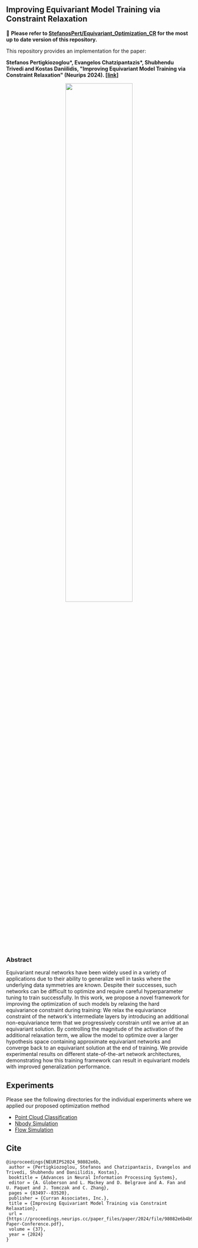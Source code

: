 ## Improving Equivariant Model Training via Constraint Relaxation

🔴 **Please refer to [StefanosPert/Equivariant_Optimization_CR](https://github.com/StefanosPert/Equivariant_Optimization_CR) for the most up to date version of this repository.**

This repository provides an implementation for the paper: 

__Stefanos Pertigkiozoglou\*, Evangelos Chatzipantazis\*, Shubhendu Trivedi and Kostas Daniilidis, "Improving Equivariant Model Training via Constraint Relaxation" (Neurips 2024). [[link](https://openreview.net/forum?id=tWkL7k1u5v&referrer=%5BAuthor%20Console%5D(%2Fgroup%3Fid%3DNeurIPS.cc%2F2024%2FConference%2FAuthors%23your-submissions))]__

<p align="center">
<img src="https://github.com/StefanosPert/Equivariant_Optimization_CR/blob/main/assets/ApproximateEquivarianceOptimization.jpg" width=60%>
</p>

### Abstract
Equivariant neural networks have been widely used in a variety of applications due to their ability to generalize well in tasks where the underlying data symmetries are known. Despite their successes, such networks can be difficult to optimize and require careful hyperparameter tuning to train successfully. In this work, we propose a novel framework for improving the optimization of such models by relaxing the hard equivariance constraint during training: We relax the equivariance constraint of the network's intermediate layers by introducing an additional non-equivariance term that we progressively constrain until we arrive at an equivariant solution. By controlling the magnitude of the activation of the additional relaxation term, we allow the model to optimize over a larger hypothesis space containing approximate equivariant networks and converge back to an equivariant solution at the end of training. We provide experimental results on different state-of-the-art network architectures, demonstrating how this training framework can result in equivariant models with improved generalization performance. 

## Experiments
Please see the following directories for the individual experiments where we applied our proposed optimization method
- [Point Cloud Classification](https://github.com/StefanosPert/Equivariant_Optimization_CR/tree/main/PCClassification)
- [Nbody Simulation](https://github.com/StefanosPert/Equivariant_Optimization_CR/tree/main/Nbody_sim)
- [Flow Simulation](https://github.com/StefanosPert/Equivariant_Optimization_CR/tree/main/2DFlow)

## Cite
```
@inproceedings{NEURIPS2024_98082e6b,
 author = {Pertigkiozoglou, Stefanos and Chatzipantazis, Evangelos and Trivedi, Shubhendu and Daniilidis, Kostas},
 booktitle = {Advances in Neural Information Processing Systems},
 editor = {A. Globerson and L. Mackey and D. Belgrave and A. Fan and U. Paquet and J. Tomczak and C. Zhang},
 pages = {83497--83520},
 publisher = {Curran Associates, Inc.},
 title = {Improving Equivariant Model Training via Constraint Relaxation},
 url = {https://proceedings.neurips.cc/paper_files/paper/2024/file/98082e6b4b97ab7d3af1134a5013304e-Paper-Conference.pdf},
 volume = {37},
 year = {2024}
}
```
